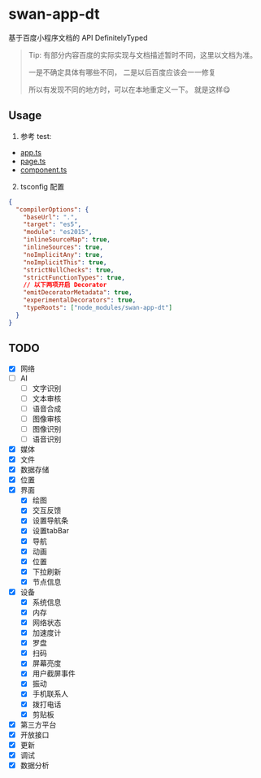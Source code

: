 # swan-app-dt

基于百度小程序文档的 API DefinitelyTyped

> Tip:
> 有部分内容百度的实际实现与文档描述暂时不同，这里以文档为准。
>
> 一是不确定具体有哪些不同，
> 二是以后百度应该会一一修复
>
> 所以有发现不同的地方时，可以在本地重定义一下。
> 就是这样😋

## Usage

1. 参考 test:

* [app.ts](https://github.com/moesuiga/swan-app-dt/blob/master/test/app.ts)
* [page.ts](https://github.com/moesuiga/swan-app-dt/blob/master/test/pages/index/index.ts)
* [component.ts](https://github.com/moesuiga/swan-app-dt/blob/master/test/components/com-test/com-test.ts)

2. tsconfig 配置

```json
{
  "compilerOptions": {
    "baseUrl": ".",
    "target": "es5",
    "module": "es2015",
    "inlineSourceMap": true,
    "inlineSources": true,
    "noImplicitAny": true,
    "noImplicitThis": true,
    "strictNullChecks": true,
    "strictFunctionTypes": true,
    // 以下两项开启 Decorator
    "emitDecoratorMetadata": true,
    "experimentalDecorators": true,
    "typeRoots": ["node_modules/swan-app-dt"]
  }
}
```

## TODO

- [x] 网络
- [ ] AI
  + [ ] 文字识别
  + [ ] 文本审核
  + [ ] 语音合成
  + [ ] 图像审核
  + [ ] 图像识别
  + [ ] 语音识别
- [x] 媒体
- [x] 文件
- [x] 数据存储
- [x] 位置
- [x] 界面
  + [x] 绘图
  + [x] 交互反馈
  + [x] 设置导航条
  + [x] 设置tabBar
  + [x] 导航
  + [x] 动画
  + [x] 位置
  + [x] 下拉刷新
  + [x] 节点信息
- [x] 设备
  + [x] 系统信息
  + [x] 内存
  + [x] 网络状态
  + [x] 加速度计
  + [x] 罗盘
  + [x] 扫码
  + [x] 屏幕亮度
  + [x] 用户截屏事件
  + [x] 振动
  + [x] 手机联系人
  + [x] 拨打电话
  + [x] 剪贴板
- [x] 第三方平台
- [x] 开放接口
- [x] 更新
- [x] 调试
- [x] 数据分析
